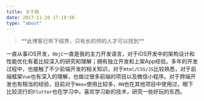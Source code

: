 ```yaml
---
title: 关于我
date: 2017-11-28 17:19:50
type: "about"
---
```

    

<blockquote class="blockquote-center">**此博客已布下结界，只有长的帅的人才可以找到**</blockquote>  


一直从事iOS开发，`ObjC`一直是我的主力开发语言，对于iOS开发中的架构设计和性能优化有着比较深入的研究和理解；拥有独立开发和上架App经验。多年的开发过程中，也接触了不少前端开发的相关知识，对于`Html/CSS/JS`比较熟悉，对于前端框架`Vue`也有深入的理解，也做过很多前端的项目以及微信小程序。对于跨端开发也有相当的经验，目前对于`Weex`使用比较多，`RN`也在其他项目中使用过，眼下比较流行的`Flutter`也在学习中。喜欢学习新的技术，研究一些好玩的东西。

